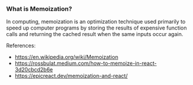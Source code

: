 ### What is Memoization?

In computing, memoization is an optimization technique used primarily to speed up computer programs by storing the results of expensive function calls and returning the cached result when the same inputs occur again.


References:
- https://en.wikipedia.org/wiki/Memoization
- https://rossbulat.medium.com/how-to-memoize-in-react-3d20cbcd2b6e
- https://epicreact.dev/memoization-and-react/
